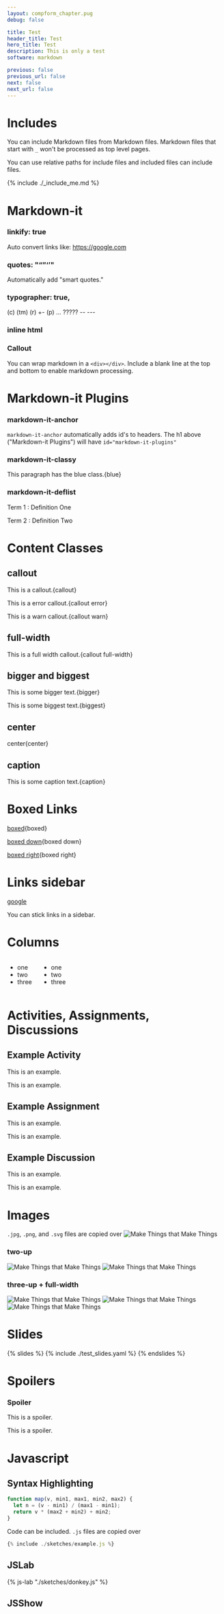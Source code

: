 ```yaml
---
layout: compform_chapter.pug
debug: false

title: Test
header_title: Test
hero_title: Test
description: This is only a test
software: markdown

previous: false
previous_url: false
next: false
next_url: false
---
```


# Includes

You can include Markdown files from Markdown files. Markdown files that start with `_` won't be processed as top level pages.

You can use relative paths for include files and included files can include files.

{% include ./_include_me.md %}

# Markdown-it

### linkify: true

Auto convert links like: https://google.com

### quotes: "“”‘’"

Automatically add "smart quotes."

### typographer: true,

(c) (tm) (r) +- (p) ... ????? -- ---

### inline html

<div class="callout">

### Callout

You can wrap markdown in a `<div></div>`. Include a blank line at the top and bottom to enable markdown processing.

</div>

# Markdown-it Plugins

### markdown-it-anchor

`markdown-it-anchor` automatically adds id's to headers. The h1 above ("Markdown-it Plugins") will have `id="markdown-it-plugins"`

### markdown-it-classy

This paragraph has the blue class.{blue}

<style>
.blue { color: blue }
</style>

### markdown-it-deflist

Term 1
: Definition One

Term 2
: Definition Two

# Content Classes

## callout

This is a callout.{callout}

This is a error callout.{callout error}

This is a warn callout.{callout warn}

## full-width

This is a full width callout.{callout full-width}

## bigger and biggest

This is some bigger text.{bigger}

This is some biggest text.{biggest}

## center

center{center}

## caption

This is some caption text.{caption}

# Boxed Links

[boxed](google.com){boxed}

[boxed down](google.com){boxed down}

[boxed right](google.com){boxed right}

# Links sidebar

<div class="links-sidebar">

[google](google.com)

</div>

You can stick links in a sidebar.

# Columns

<div class="columns">
<div class="half">

- one
- two
- three

</div>
<div class="half">

- one
- two
- three

</div>
</div>

# Activities, Assignments, Discussions

<div class="activity">

## Example Activity

This is an example.

This is an example.

</div>

<div class="assignment">

## Example Assignment

This is an example.

This is an example.

</div>

<div class="discussion">

## Example Discussion

This is an example.

This is an example.

</div>

# Images

`.jpg`, `.png`, and `.svg` files are copied over
![Make Things that Make Things](./figures/make_things.png)

### two-up

<div class="two-up">

![Make Things that Make Things](./figures/make_things.png)
![Make Things that Make Things](./figures/make_things.png)

</div>

### three-up + full-width

<div class="three-up full-width">

![Make Things that Make Things](./figures/make_things.png)
![Make Things that Make Things](./figures/make_things.png)
![Make Things that Make Things](./figures/make_things.png)

</div>

# Slides

{% slides %}
{% include ./test_slides.yaml %}
{% endslides %}

# Spoilers

<div class="spoiler" >

### Spoiler

This is a spoiler.

This is a spoiler.

</div>

# Javascript

## Syntax Highlighting

```javascript
function map(v, min1, max1, min2, max2) {
  let n = (v - min1) / (max1 - min1);
  return v * (max2 + min2) + min2;
}
```

Code can be included. `.js` files are copied over

```javascript
{% include ./sketches/example.js %}
```

## JSLab

{% js-lab "./sketches/donkey.js" %}

## JSShow
